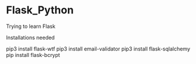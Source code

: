 # Flask_Python

Trying to learn Flask

Installations needed 

pip3 install flask-wtf 
pip3 install email-validator
pip3 install flask-sqlalchemy
pip install flask-bcrypt